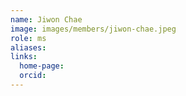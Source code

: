 ```yaml
---
name: Jiwon Chae
image: images/members/jiwon-chae.jpeg
role: ms
aliases:
links:
  home-page: 
  orcid:
---
```

